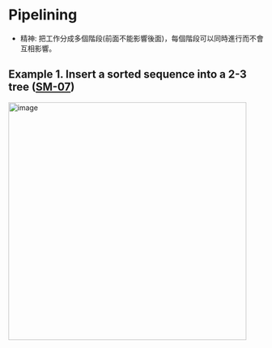 # Pipelining

- 精神: 把工作分成多個階段(前面不能影響後面)，每個階段可以同時進行而不會互相影響。

## Example 1. Insert a sorted sequence into a 2-3 tree ([SM-07](https://github.com/NTHU-SCOPELAB/parallel-algorithm-code/blob/main/SM07_Inserting_A_Sorted_Sequence_Into_A_2_3_Tree))
<img width="470" alt="image" src="https://github.com/user-attachments/assets/bdef7ce4-fee7-4a92-ac7c-6c50727a5dbe" />
